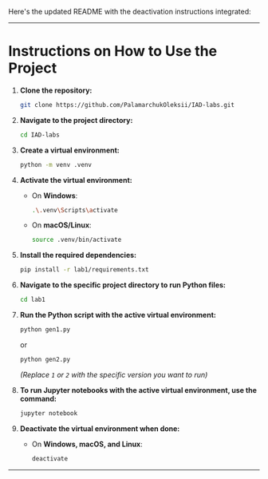 Here's the updated README with the deactivation instructions integrated:

---

# **Instructions on How to Use the Project**

1. **Clone the repository:**
   ```bash
   git clone https://github.com/PalamarchukOleksii/IAD-labs.git
   ```

2. **Navigate to the project directory:**
   ```bash
   cd IAD-labs
   ```

3. **Create a virtual environment:**
   ```bash
   python -m venv .venv
   ```

4. **Activate the virtual environment:**

   - On **Windows**:
     ```bash
     .\.venv\Scripts\activate
     ```
   - On **macOS/Linux**:
     ```bash
     source .venv/bin/activate
     ```

5. **Install the required dependencies:**
   ```bash
   pip install -r lab1/requirements.txt
   ```

6. **Navigate to the specific project directory to run Python files:**
   ```bash
   cd lab1
   ```

7. **Run the Python script with the active virtual environment:**
   ```bash
   python gen1.py
   ```
   or
   ```bash
   python gen2.py
   ```
   *(Replace `1` or `2` with the specific version you want to run)*

8. **To run Jupyter notebooks with the active virtual environment, use the command:**
   ```bash
   jupyter notebook
   ```

9. **Deactivate the virtual environment when done:**

   - On **Windows, macOS, and Linux**:
     ```bash
     deactivate
     ```

---
